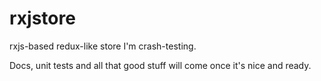 # rxjstore

rxjs-based redux-like store I'm crash-testing.

Docs, unit tests and all that good stuff will come
once it's nice and ready.
